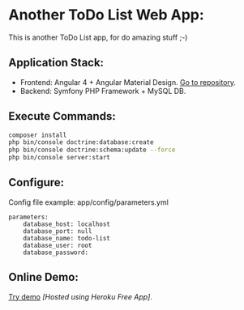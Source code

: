 # Another ToDo List Web App:

This is another ToDo List app, for do amazing stuff ;-)

## Application Stack:

* Frontend: Angular 4 + Angular Material Design. [Go to repository](https://github.com/maurobonfietti/todo-list-front).
* Backend: Symfony PHP Framework + MySQL DB.


## Execute Commands:

``` bash
composer install
php bin/console doctrine:database:create
php bin/console doctrine:schema:update --force
php bin/console server:start
```


## Configure:

Config file example: app/config/parameters.yml

```
parameters:
    database_host: localhost
    database_port: null
    database_name: todo-list
    database_user: root
    database_password: 
```


## Online Demo:

[Try demo](http://bit.ly/2ngN0rB) *[Hosted using Heroku Free App]*.
